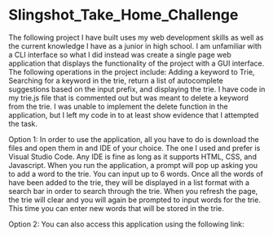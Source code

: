 # Slingshot_Take_Home_Challenge

The following project I have built uses my web development skills as well as the current knowledge I have as a junior in high school. I am unfamiliar with a CLI interface so what I did instead was create a single page web application that displays the functionality of the project with a GUI interface. The following operations in the project include: Adding a keyword to Trie, Searching for a keyword in the trie, return a list of autocomplete suggestions based on the input prefix, and displaying the trie. I have code in my trie.js file that is commented out but was meant to delete a keyword from the trie. I was unable to implement the delete function in the application, but I left my code in to at least show evidence that I attempted the task.

Option 1: In order to use the application, all you have to do is download the files and open them in and IDE of your choice. The one I used and prefer is Visual Studio Code. Any IDE is fine as long as it supports HTML, CSS, and Javascript. When you run the application, a prompt will pop up asking you to add a word to the trie. You can input up to 6 words. Once all the words of have been added to the trie, they will be displayed in a list format with a search bar in order to search through the trie. When you refresh the page, the trie will clear and you will again be prompted to input words for the trie. This time you can enter new words that will be stored in the trie.

Option 2: You can also access this application using the following link: 
